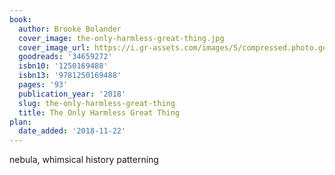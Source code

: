 ```yaml
---
book:
  author: Brooke Bolander
  cover_image: the-only-harmless-great-thing.jpg
  cover_image_url: https://i.gr-assets.com/images/S/compressed.photo.goodreads.com/books/1518069202l/34659272._SX98_.jpg
  goodreads: '34659272'
  isbn10: '1250169488'
  isbn13: '9781250169488'
  pages: '93'
  publication_year: '2018'
  slug: the-only-harmless-great-thing
  title: The Only Harmless Great Thing
plan:
  date_added: '2018-11-22'
---
```


nebula, whimsical history patterning
